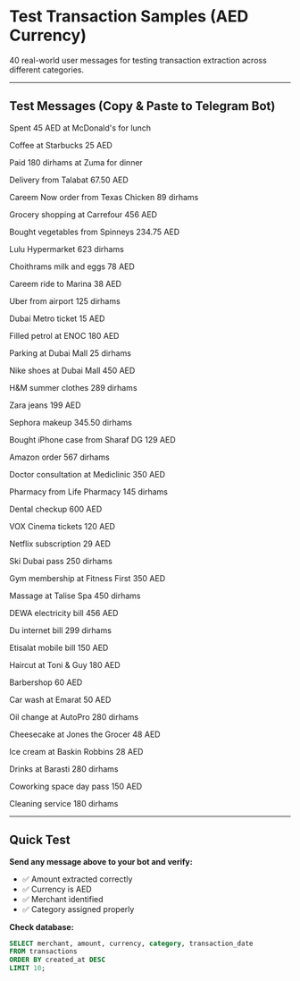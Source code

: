 # Test Transaction Samples (AED Currency)

40 real-world user messages for testing transaction extraction across different categories.

---

## Test Messages (Copy & Paste to Telegram Bot)

Spent 45 AED at McDonald's for lunch

Coffee at Starbucks 25 AED

Paid 180 dirhams at Zuma for dinner

Delivery from Talabat 67.50 AED

Careem Now order from Texas Chicken 89 dirhams

Grocery shopping at Carrefour 456 AED

Bought vegetables from Spinneys 234.75 AED

Lulu Hypermarket 623 dirhams

Choithrams milk and eggs 78 AED

Careem ride to Marina 38 AED

Uber from airport 125 dirhams

Dubai Metro ticket 15 AED

Filled petrol at ENOC 180 AED

Parking at Dubai Mall 25 dirhams

Nike shoes at Dubai Mall 450 AED

H&M summer clothes 289 dirhams

Zara jeans 199 AED

Sephora makeup 345.50 dirhams

Bought iPhone case from Sharaf DG 129 AED

Amazon order 567 dirhams

Doctor consultation at Mediclinic 350 AED

Pharmacy from Life Pharmacy 145 dirhams

Dental checkup 600 AED

VOX Cinema tickets 120 AED

Netflix subscription 29 AED

Ski Dubai pass 250 dirhams

Gym membership at Fitness First 350 AED

Massage at Talise Spa 450 dirhams

DEWA electricity bill 456 AED

Du internet bill 299 dirhams

Etisalat mobile bill 150 AED

Haircut at Toni & Guy 180 AED

Barbershop 60 AED

Car wash at Emarat 50 AED

Oil change at AutoPro 280 dirhams

Cheesecake at Jones the Grocer 48 AED

Ice cream at Baskin Robbins 28 AED

Drinks at Barasti 280 dirhams

Coworking space day pass 150 AED

Cleaning service 180 dirhams

---

## Quick Test

**Send any message above to your bot and verify:**
- ✅ Amount extracted correctly
- ✅ Currency is AED
- ✅ Merchant identified
- ✅ Category assigned properly

**Check database:**
```sql
SELECT merchant, amount, currency, category, transaction_date
FROM transactions
ORDER BY created_at DESC
LIMIT 10;
```
